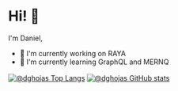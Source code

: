 # Hi! 👋

I'm Daniel,

- 🔭 I'm currently working on RAYA
- 🌱 I'm currently learning GraphQL and MERNQ

<a href="javascript:void(0);"><img align="center" src="https://github-readme-stats.vercel.app/api/top-langs/?username=dghojas&layout=compact&show_icons=true&hide_border=true&title_color=f4f4f4&icon_color=00d8fd&bg_color=193549&text_color=ffffff&hide=contribs" alt="@dghojas Top Langs" /></a>
<a href="javascript:void(0);"><img align="center" src="https://github-readme-stats.vercel.app/api?username=dghojas&layout=compact&show_icons=true&hide_border=true&title_color=f4f4f4&icon_color=00d8fd&bg_color=193549&text_color=ffffff&hide=contribs" alt="@dghojas GitHub stats" /></a>
